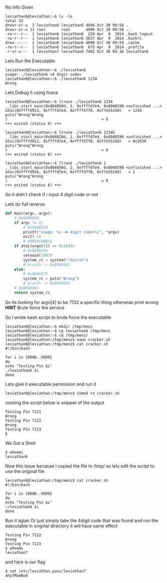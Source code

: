 No Info Given

```shell
leviathan6@leviathan:~$ ls -la
total 32
drwxr-xr-x  3 leviathan6 leviathan6 4096 Oct 30 09:58 .
drwxr-xr-x 11 root       root       4096 Oct 30 09:58 ..
-rw-r--r--  1 leviathan6 leviathan6  220 Apr  9  2014 .bash_logout
-rw-r--r--  1 leviathan6 leviathan6 3637 Apr  9  2014 .bashrc
drwx------  2 leviathan6 leviathan6 4096 Oct 30 09:58 .cache
-rw-r--r--  1 leviathan6 leviathan6  675 Apr  9  2014 .profile
-r-sr-x---  1 leviathan7 leviathan6 7492 Oct 30 04:16 leviathan6
```
Lets Run the Executable 

```shell
leviathan6@leviathan:~$ ./leviathan6
usage: ./leviathan6 <4 digit code>
leviathan6@leviathan:~$ ./leviathan6 1234
Wrong
```
Lets Debug it using ltrace
```shell
leviathan6@leviathan:~$ ltrace ./leviathan6 1234
__libc_start_main(0x804850d, 2, 0xffffd7e4, 0x8048590 <unfinished ...>
atoi(0xffffd913, 0xffffd7e4, 0xffffd7f0, 0xf7e5519d)   = 1234
puts("Wrong"Wrong
)                                          = 6
+++ exited (status 6) +++

leviathan6@leviathan:~$ ltrace ./leviathan6 12345
__libc_start_main(0x804850d, 2, 0xffffd7e4, 0x8048590 <unfinished ...>
atoi(0xffffd912, 0xffffd7e4, 0xffffd7f0, 0xf7e5519d)   = 0x3039
puts("Wrong"Wrong
)                                          = 6
+++ exited (status 6) +++

leviathan6@leviathan:~$ ltrace ./leviathan6 1
__libc_start_main(0x804850d, 2, 0xffffd7e4, 0x8048590 <unfinished ...>
atoi(0xffffd916, 0xffffd7e4, 0xffffd7f0, 0xf7e5519d)   = 1
puts("Wrong"Wrong
)                                          = 6
+++ exited (status 6) +++
```
So it didn't check if i input 4 digit code or not 

Lets do full reverse 

```python
def main(argc, argv):
    # 0x804850d
    if argc != 2:
        # 0x8048524
        printf("usage: %s <4 digit code>\n", *argv)
        exit(-1)
        # UNREACHABLE
    if atoi(argv[4]) == 0x1bd3:
        # 0x804855b
        seteuid(1007)
        system_rc = system("/bin/sh")
        # branch -> 0x8048581
    else:
        # 0x8048575
        system_rc = puts("Wrong")
        # branch -> 0x8048581
    # 0x8048581
    return system_rc
```
So its looking for argv[4] to be 7132 a specific thing otherwise print wrong 
**HINT** Brute force the service 

So I wrote bash script to brute force the executable 

```shell
leviathan6@leviathan:~$ mkdir /tmp/menz
leviathan6@leviathan:~$ cp leviathan6 /tmp/menz
leviathan6@leviathan:~$ cd /tmp/menz/
leviathan6@leviathan:/tmp/menz$ nano cracker.sh
leviathan6@leviathan:/tmp/menz$ cat cracker.sh
#!/bin/bash

for i in {0000..9999}
do
echo "Testing Pin $i"
./leviathan6 $i
done

```
Lets give it executable permission and run it 

```shell
leviathan6@leviathan:/tmp/menz$ chmod +x cracker.sh
```
running the script below is snippet of the output

```shell
Testing Pin 7121
Wrong
Testing Pin 7122
Wrong
Testing Pin 7123
$
```
We Got a Shell
```shell
$ whoami
leviathan6
```
Now this issue because i copied the file to /tmp/ so lets edit the script to use the original file 

```shell
leviathan6@leviathan:/tmp/menz$ cat cracker.sh
#!/bin/bash

for i in {0000..9999}
do
echo "Testing Pin $i"
~/leviathan6 $i
done
```
Run it agian Or just simply take the 4digit code that was found and run the executable in original directory it will have same effect
```shell
Testing Pin 7122
Wrong
Testing Pin 7123
$ whoami
leviathan7
```
and here is our flag
```shell
$ cat /etc/leviathan_pass/leviathan7
ahy7MaeBo9
```
